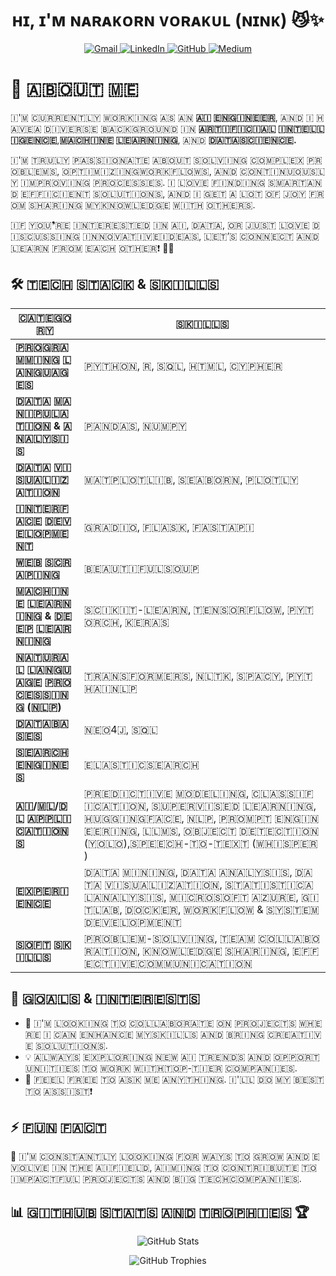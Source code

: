 <h1 align="center">ʜɪ, ɪ'ᴍ ɴᴀʀᴀᴋᴏʀɴ ᴠᴏʀᴀᴋᴜʟ (ɴɪɴᴋ) 😼✨</h1>

<p align="center">
  <a href="mailto:narakornv8@gmail.com">
    <img src="https://img.shields.io/badge/Email-D14836?style=for-the-badge&logo=gmail&logoColor=white" alt="Gmail">
  </a>
  <a href="https://www.linkedin.com/in/nxxk23/">
    <img src="https://img.shields.io/badge/LinkedIn-0A66C2?style=for-the-badge&logo=linkedin&logoColor=white" alt="LinkedIn">
  </a>
  <a href="https://github.com/nxxk23">
    <img src="https://img.shields.io/badge/GitHub-181717?style=for-the-badge&logo=github&logoColor=white" alt="GitHub">
  </a>
  <a href="https://medium.com/@nxxk23">
    <img src="https://img.shields.io/badge/Medium-000000?style=for-the-badge&logo=medium&logoColor=white" alt="Medium">
  </a>
</p>

# 💭 ​🇦​​🇧​​🇴​​🇺​​🇹​ ​🇲​​🇪​  
  ​🇮​'​🇲​ ​🇨​​🇺​​🇷​​🇷​​🇪​​🇳​​🇹​​🇱​​🇾​ ​🇼​​🇴​​🇷​​🇰​​🇮​​🇳​​🇬​ ​🇦​​🇸​ ​🇦​​🇳​ **​🇦​​🇮​ ​🇪​​🇳​​🇬​​🇮​​🇳​​🇪​​🇪​​🇷​**, ​🇦​​🇳​​🇩​ ​🇮​ ​🇭​​🇦​​🇻​​🇪​ ​🇦​ ​🇩​​🇮​​🇻​​🇪​​🇷​​🇸​​🇪​ ​🇧​​🇦​​🇨​​🇰​​🇬​​🇷​​🇴​​🇺​​🇳​​🇩​ ​🇮​​🇳​ **​🇦​​🇷​​🇹​​🇮​​🇫​​🇮​​🇨​​🇮​​🇦​​🇱​ ​🇮​​🇳​​🇹​​🇪​​🇱​​🇱​​🇮​​🇬​​🇪​​🇳​​🇨​​🇪​**, **​🇲​​🇦​​🇨​​🇭​​🇮​​🇳​​🇪​ ​🇱​​🇪​​🇦​​🇷​​🇳​​🇮​​🇳​​🇬​**, ​🇦​​🇳​​🇩​ **​🇩​​🇦​​🇹​​🇦​ ​🇸​​🇨​​🇮​​🇪​​🇳​​🇨​​🇪​.**
  
  ​🇮​'​🇲​ ​🇹​​🇷​​🇺​​🇱​​🇾​ ​🇵​​🇦​​🇸​​🇸​​🇮​​🇴​​🇳​​🇦​​🇹​​🇪​ ​🇦​​🇧​​🇴​​🇺​​🇹​ ​🇸​​🇴​​🇱​​🇻​​🇮​​🇳​​🇬​ ​🇨​​🇴​​🇲​​🇵​​🇱​​🇪​​🇽​ ​🇵​​🇷​​🇴​​🇧​​🇱​​🇪​​🇲​​🇸​, ​🇴​​🇵​​🇹​​🇮​​🇲​​🇮​​🇿​​🇮​​🇳​​🇬​ ​🇼​​🇴​​🇷​​🇰​​🇫​​🇱​​🇴​​🇼​​🇸​, ​🇦​​🇳​​🇩​ ​🇨​​🇴​​🇳​​🇹​​🇮​​🇳​​🇺​​🇴​​🇺​​🇸​​🇱​​🇾​ ​🇮​​🇲​​🇵​​🇷​​🇴​​🇻​​🇮​​🇳​​🇬​ ​🇵​​🇷​​🇴​​🇨​​🇪​​🇸​​🇸​​🇪​​🇸​. ​🇮​ ​🇱​​🇴​​🇻​​🇪​ ​🇫​​🇮​​🇳​​🇩​​🇮​​🇳​​🇬​ ​🇸​​🇲​​🇦​​🇷​​🇹​ ​🇦​​🇳​​🇩​ ​🇪​​🇫​​🇫​​🇮​​🇨​​🇮​​🇪​​🇳​​🇹​ ​🇸​​🇴​​🇱​​🇺​​🇹​​🇮​​🇴​​🇳​​🇸​, ​🇦​​🇳​​🇩​ ​🇮​ ​🇬​​🇪​​🇹​ ​🇦​ ​🇱​​🇴​​🇹​ ​🇴​​🇫​ ​🇯​​🇴​​🇾​ ​🇫​​🇷​​🇴​​🇲​ ​🇸​​🇭​​🇦​​🇷​​🇮​​🇳​​🇬​ ​🇲​​🇾​ ​🇰​​🇳​​🇴​​🇼​​🇱​​🇪​​🇩​​🇬​​🇪​ ​🇼​​🇮​​🇹​​🇭​ ​🇴​​🇹​​🇭​​🇪​​🇷​​🇸​.
  
  ​🇮​​🇫​ ​🇾​​🇴​​🇺​❜​🇷​​🇪​ ​🇮​​🇳​​🇹​​🇪​​🇷​​🇪​​🇸​​🇹​​🇪​​🇩​ ​🇮​​🇳​ ​🇦​​🇮​, ​🇩​​🇦​​🇹​​🇦​, ​🇴​​🇷​ ​🇯​​🇺​​🇸​​🇹​ ​🇱​​🇴​​🇻​​🇪​ ​🇩​​🇮​​🇸​​🇨​​🇺​​🇸​​🇸​​🇮​​🇳​​🇬​ ​🇮​​🇳​​🇳​​🇴​​🇻​​🇦​​🇹​​🇮​​🇻​​🇪​ ​🇮​​🇩​​🇪​​🇦​​🇸​, ​🇱​​🇪​​🇹​’​🇸​ ​🇨​​🇴​​🇳​​🇳​​🇪​​🇨​​🇹​ ​🇦​​🇳​​🇩​ ​🇱​​🇪​​🇦​​🇷​​🇳​ ​🇫​​🇷​​🇴​​🇲​ ​🇪​​🇦​​🇨​​🇭​ ​🇴​​🇹​​🇭​​🇪​​🇷​❗ 🚀💡

## 🛠️ ​🇹​​🇪​​🇨​​🇭​ ​🇸​​🇹​​🇦​​🇨​​🇰​ & ​🇸​​🇰​​🇮​​🇱​​🇱​​🇸​

| **​🇨​​🇦​​🇹​​🇪​​🇬​​🇴​​🇷​​🇾​** | **​🇸​​🇰​​🇮​​🇱​​🇱​​🇸​** |
|-------------|----------------|
| **​🇵​​🇷​​🇴​​🇬​​🇷​​🇦​​🇲​​🇲​​🇮​​🇳​​🇬​ ​🇱​​🇦​​🇳​​🇬​​🇺​​🇦​​🇬​​🇪​​🇸​** | ​🇵​​🇾​​🇹​​🇭​​🇴​​🇳​, ​🇷​, ​🇸​​🇶​​🇱​, ​🇭​​🇹​​🇲​​🇱​, ​🇨​​🇾​​🇵​​🇭​​🇪​​🇷​ |
| **​🇩​​🇦​​🇹​​🇦​ ​🇲​​🇦​​🇳​​🇮​​🇵​​🇺​​🇱​​🇦​​🇹​​🇮​​🇴​​🇳​ & ​🇦​​🇳​​🇦​​🇱​​🇾​​🇸​​🇮​​🇸​** | ​🇵​​🇦​​🇳​​🇩​​🇦​​🇸​, ​🇳​​🇺​​🇲​​🇵​​🇾​ |
| **​🇩​​🇦​​🇹​​🇦​ ​🇻​​🇮​​🇸​​🇺​​🇦​​🇱​​🇮​​🇿​​🇦​​🇹​​🇮​​🇴​​🇳​** | ​🇲​​🇦​​🇹​​🇵​​🇱​​🇴​​🇹​​🇱​​🇮​​🇧​, ​🇸​​🇪​​🇦​​🇧​​🇴​​🇷​​🇳​, ​🇵​​🇱​​🇴​​🇹​​🇱​​🇾​ |
| **​🇮​​🇳​​🇹​​🇪​​🇷​​🇫​​🇦​​🇨​​🇪​ ​🇩​​🇪​​🇻​​🇪​​🇱​​🇴​​🇵​​🇲​​🇪​​🇳​​🇹​** | ​🇬​​🇷​​🇦​​🇩​​🇮​​🇴​, ​🇫​​🇱​​🇦​​🇸​​🇰​, ​🇫​​🇦​​🇸​​🇹​​🇦​​🇵​​🇮​ |
| **​🇼​​🇪​​🇧​ ​🇸​​🇨​​🇷​​🇦​​🇵​​🇮​​🇳​​🇬​** | ​🇧​​🇪​​🇦​​🇺​​🇹​​🇮​​🇫​​🇺​​🇱​​🇸​​🇴​​🇺​​🇵​ |
| **​🇲​​🇦​​🇨​​🇭​​🇮​​🇳​​🇪​ ​🇱​​🇪​​🇦​​🇷​​🇳​​🇮​​🇳​​🇬​ & ​🇩​​🇪​​🇪​​🇵​ ​🇱​​🇪​​🇦​​🇷​​🇳​​🇮​​🇳​​🇬​** | ​🇸​​🇨​​🇮​​🇰​​🇮​​🇹​-​🇱​​🇪​​🇦​​🇷​​🇳​, ​🇹​​🇪​​🇳​​🇸​​🇴​​🇷​​🇫​​🇱​​🇴​​🇼​, ​🇵​​🇾​​🇹​​🇴​​🇷​​🇨​​🇭​, ​🇰​​🇪​​🇷​​🇦​​🇸​ |
| **​🇳​​🇦​​🇹​​🇺​​🇷​​🇦​​🇱​ ​🇱​​🇦​​🇳​​🇬​​🇺​​🇦​​🇬​​🇪​ ​🇵​​🇷​​🇴​​🇨​​🇪​​🇸​​🇸​​🇮​​🇳​​🇬​ (​🇳​​🇱​​🇵​)** | ​🇹​​🇷​​🇦​​🇳​​🇸​​🇫​​🇴​​🇷​​🇲​​🇪​​🇷​​🇸​, ​🇳​​🇱​​🇹​​🇰​, ​🇸​​🇵​​🇦​​🇨​​🇾​, ​🇵​​🇾​​🇹​​🇭​​🇦​​🇮​​🇳​​🇱​​🇵​ |
| **​🇩​​🇦​​🇹​​🇦​​🇧​​🇦​​🇸​​🇪​​🇸​** | ​🇳​​🇪​​🇴​4️​🇯​, ​🇸​​🇶​​🇱​ |
| **​🇸​​🇪​​🇦​​🇷​​🇨​​🇭​ ​🇪​​🇳​​🇬​​🇮​​🇳​​🇪​​🇸​** | ​🇪​​🇱​​🇦​​🇸​​🇹​​🇮​​🇨​​🇸​​🇪​​🇦​​🇷​​🇨​​🇭​ |
| **​🇦​​🇮​/​🇲​​🇱​/​🇩​​🇱​ ​🇦​​🇵​​🇵​​🇱​​🇮​​🇨​​🇦​​🇹​​🇮​​🇴​​🇳​​🇸​** | ​🇵​​🇷​​🇪​​🇩​​🇮​​🇨​​🇹​​🇮​​🇻​​🇪​ ​🇲​​🇴​​🇩​​🇪​​🇱​​🇮​​🇳​​🇬​, ​🇨​​🇱​​🇦​​🇸​​🇸​​🇮​​🇫​​🇮​​🇨​​🇦​​🇹​​🇮​​🇴​​🇳​, ​🇸​​🇺​​🇵​​🇪​​🇷​​🇻​​🇮​​🇸​​🇪​​🇩​ ​🇱​​🇪​​🇦​​🇷​​🇳​​🇮​​🇳​​🇬​, ​🇭​​🇺​​🇬​​🇬​​🇮​​🇳​​🇬​ ​🇫​​🇦​​🇨​​🇪​, ​🇳​​🇱​​🇵​, ​🇵​​🇷​​🇴​​🇲​​🇵​​🇹​ ​🇪​​🇳​​🇬​​🇮​​🇳​​🇪​​🇪​​🇷​​🇮​​🇳​​🇬​, ​🇱​​🇱​​🇲​​🇸​, ​🇴​​🇧​​🇯​​🇪​​🇨​​🇹​ ​🇩​​🇪​​🇹​​🇪​​🇨​​🇹​​🇮​​🇴​​🇳​ (​🇾​​🇴​​🇱​​🇴​), ​🇸​​🇵​​🇪​​🇪​​🇨​​🇭​-​🇹​​🇴​-​🇹​​🇪​​🇽​​🇹​ (​🇼​​🇭​​🇮​​🇸​​🇵​​🇪​​🇷​) |
| **​🇪​​🇽​​🇵​​🇪​​🇷​​🇮​​🇪​​🇳​​🇨​​🇪​** | ​🇩​​🇦​​🇹​​🇦​ ​🇲​​🇮​​🇳​​🇮​​🇳​​🇬​, ​🇩​​🇦​​🇹​​🇦​ ​🇦​​🇳​​🇦​​🇱​​🇾​​🇸​​🇮​​🇸​, ​🇩​​🇦​​🇹​​🇦​ ​🇻​​🇮​​🇸​​🇺​​🇦​​🇱​​🇮​​🇿​​🇦​​🇹​​🇮​​🇴​​🇳​, ​🇸​​🇹​​🇦​​🇹​​🇮​​🇸​​🇹​​🇮​​🇨​​🇦​​🇱​ ​🇦​​🇳​​🇦​​🇱​​🇾​​🇸​​🇮​​🇸​, ​🇲​​🇮​​🇨​​🇷​​🇴​​🇸​​🇴​​🇫​​🇹​ ​🇦​​🇿​​🇺​​🇷​​🇪​, ​🇬​​🇮​​🇹​​🇱​​🇦​​🇧​, ​🇩​​🇴​​🇨​​🇰​​🇪​​🇷​, ​🇼​​🇴​​🇷​​🇰​​🇫​​🇱​​🇴​​🇼​ & ​🇸​​🇾​​🇸​​🇹​​🇪​​🇲​ ​🇩​​🇪​​🇻​​🇪​​🇱​​🇴​​🇵​​🇲​​🇪​​🇳​​🇹​ |
| **​🇸​​🇴​​🇫​​🇹​ ​🇸​​🇰​​🇮​​🇱​​🇱​​🇸​** | ​🇵​​🇷​​🇴​​🇧​​🇱​​🇪​​🇲​-​🇸​​🇴​​🇱​​🇻​​🇮​​🇳​​🇬​, ​🇹​​🇪​​🇦​​🇲​ ​🇨​​🇴​​🇱​​🇱​​🇦​​🇧​​🇴​​🇷​​🇦​​🇹​​🇮​​🇴​​🇳​, ​🇰​​🇳​​🇴​​🇼​​🇱​​🇪​​🇩​​🇬​​🇪​ ​🇸​​🇭​​🇦​​🇷​​🇮​​🇳​​🇬​, ​🇪​​🇫​​🇫​​🇪​​🇨​​🇹​​🇮​​🇻​​🇪​ ​🇨​​🇴​​🇲​​🇲​​🇺​​🇳​​🇮​​🇨​​🇦​​🇹​​🇮​​🇴​​🇳​ |


## 🚀 ​🇬​​🇴​​🇦​​🇱​​🇸​ & ​🇮​​🇳​​🇹​​🇪​​🇷​​🇪​​🇸​​🇹​​🇸​
- 👯 ​🇮​'​🇲​ ​🇱​​🇴​​🇴​​🇰​​🇮​​🇳​​🇬​ ​🇹​​🇴​ ​🇨​​🇴​​🇱​​🇱​​🇦​​🇧​​🇴​​🇷​​🇦​​🇹​​🇪​ ​🇴​​🇳​ ​🇵​​🇷​​🇴​​🇯​​🇪​​🇨​​🇹​​🇸​ ​🇼​​🇭​​🇪​​🇷​​🇪​ ​🇮​ ​🇨​​🇦​​🇳​ ​🇪​​🇳​​🇭​​🇦​​🇳​​🇨​​🇪​ ​🇲​​🇾​ ​🇸​​🇰​​🇮​​🇱​​🇱​​🇸​ ​🇦​​🇳​​🇩​ ​🇧​​🇷​​🇮​​🇳​​🇬​ ​🇨​​🇷​​🇪​​🇦​​🇹​​🇮​​🇻​​🇪​ ​🇸​​🇴​​🇱​​🇺​​🇹​​🇮​​🇴​​🇳​​🇸​.  
- 💡 ​🇦​​🇱​​🇼​​🇦​​🇾​​🇸​ ​🇪​​🇽​​🇵​​🇱​​🇴​​🇷​​🇮​​🇳​​🇬​ ​🇳​​🇪​​🇼​ ​🇦​​🇮​ ​🇹​​🇷​​🇪​​🇳​​🇩​​🇸​ ​🇦​​🇳​​🇩​ ​🇴​​🇵​​🇵​​🇴​​🇷​​🇹​​🇺​​🇳​​🇮​​🇹​​🇮​​🇪​​🇸​ ​🇹​​🇴​ ​🇼​​🇴​​🇷​​🇰​ ​🇼​​🇮​​🇹​​🇭​ ​🇹​​🇴​​🇵​-​🇹​​🇮​​🇪​​🇷​ ​🇨​​🇴​​🇲​​🇵​​🇦​​🇳​​🇮​​🇪​​🇸​.  
- 💬 ​🇫​​🇪​​🇪​​🇱​ ​🇫​​🇷​​🇪​​🇪​ ​🇹​​🇴​ ​🇦​​🇸​​🇰​ ​🇲​​🇪​ ​🇦​​🇳​​🇾​​🇹​​🇭​​🇮​​🇳​​🇬​. ​🇮​'​🇱​​🇱​ ​🇩​​🇴​ ​🇲​​🇾​ ​🇧​​🇪​​🇸​​🇹​ ​🇹​​🇴​ ​🇦​​🇸​​🇸​​🇮​​🇸​​🇹​❗  

## ⚡ ​🇫​​🇺​​🇳​ ​🇫​​🇦​​🇨​​🇹​
🌱 ​🇮​'​🇲​ ​🇨​​🇴​​🇳​​🇸​​🇹​​🇦​​🇳​​🇹​​🇱​​🇾​ ​🇱​​🇴​​🇴​​🇰​​🇮​​🇳​​🇬​ ​🇫​​🇴​​🇷​ ​🇼​​🇦​​🇾​​🇸​ ​🇹​​🇴​ ​🇬​​🇷​​🇴​​🇼​ ​🇦​​🇳​​🇩​ ​🇪​​🇻​​🇴​​🇱​​🇻​​🇪​ ​🇮​​🇳​ ​🇹​​🇭​​🇪​ ​🇦​​🇮​ ​🇫​​🇮​​🇪​​🇱​​🇩​, ​🇦​​🇮​​🇲​​🇮​​🇳​​🇬​ ​🇹​​🇴​ ​🇨​​🇴​​🇳​​🇹​​🇷​​🇮​​🇧​​🇺​​🇹​​🇪​ ​🇹​​🇴​ ​🇮​​🇲​​🇵​​🇦​​🇨​​🇹​​🇫​​🇺​​🇱​ ​🇵​​🇷​​🇴​​🇯​​🇪​​🇨​​🇹​​🇸​ ​🇦​​🇳​​🇩​ ​🇧​​🇮​​🇬​ ​🇹​​🇪​​🇨​​🇭​ ​🇨​​🇴​​🇲​​🇵​​🇦​​🇳​​🇮​​🇪​​🇸​.  

## 📊 ​🇬​​🇮​​🇹​​🇭​​🇺​​🇧​ ​🇸​​🇹​​🇦​​🇹​​🇸​ ​🇦​​🇳​​🇩​ ​🇹​​🇷​​🇴​​🇵​​🇭​​🇮​​🇪​​🇸​ 🏆
<p align="center">
  <img src="https://github-readme-stats.vercel.app/api?username=nxxk23&show_icons=true&theme=onedark" alt="GitHub Stats">
</p>
<p align="center">
  <img src="https://github-profile-trophy.vercel.app/?username=nxxk23&theme=onedark" alt="GitHub Trophies">
</p>

<!-- ## 💻 ​🇲​​🇴​​🇸​​🇹​ ​🇺​​🇸​​🇪​​🇩​ ​🇱​​🇦​​🇳​​🇬​​🇺​​🇦​​🇬​​🇪​​🇸​

<p align="center">
  <img src="https://github-readme-stats.vercel.app/api/top-langs/?username=nxxk23&layout=compact&theme=tokyonight" alt="Top Languages">
</p>

## 🏆 ​🇬​​🇮​​🇹​​🇭​​🇺​​🇧​ ​🇹​​🇷​​🇴​​🇵​​🇭​​🇮​​🇪​​🇸​
<p align="right">
  <img src="https://github-profile-trophy.vercel.app/?username=nxxk23&theme=onedark" alt="GitHub Trophies">
</p> -->






